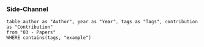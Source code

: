 ### Side-Channel
```dataview
table author as "Author", year as "Year", tags as "Tags", contribution as "Contribution"
from "03 - Papers"
WHERE contains(tags, "example")
```

